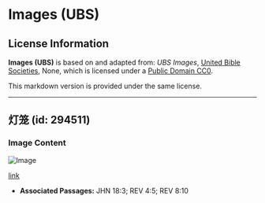 # Images (UBS)

## License Information

**Images (UBS)** is based on and adapted from: _UBS Images_, [United Bible Societies](https://unitedbiblesocieties.org/), None, which is licensed under a [Public Domain CC0](https://creativecommons.org/public-domain/cc0/).

This markdown version is provided under the same license.



--------------------------------

## 灯笼 (id: 294511)

### Image Content

![Image](https://cdn.aquifer.bible/aquifer-content/resources/Media/WEB-0474_lantern.jpg)

[link](https://cdn.aquifer.bible/aquifer-content/resources/Media/WEB-0474_lantern.jpg)

* **Associated Passages:** JHN 18:3; REV 4:5; REV 8:10

